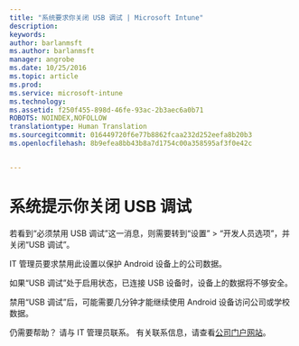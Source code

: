 ```yaml
---
title: "系统要求你关闭 USB 调试 | Microsoft Intune"
description: 
keywords: 
author: barlanmsft
ms.author: barlanmsft
manager: angrobe
ms.date: 10/25/2016
ms.topic: article
ms.prod: 
ms.service: microsoft-intune
ms.technology: 
ms.assetid: f250f455-898d-46fe-93ac-2b3aec6a0b71
ROBOTS: NOINDEX,NOFOLLOW
translationtype: Human Translation
ms.sourcegitcommit: 016449720f6e77b8862fcaa232d252eefa8b20b3
ms.openlocfilehash: 8b9efea8bb43b8a7d1754c00a358595af3f0e42c


---
```


# <a name="you-are-prompted-to-turn-off-usb-debugging"></a>系统提示你关闭 USB 调试

若看到“必须禁用 USB 调试”这一消息，则需要转到“设置” > “开发人员选项”，并关闭“USB 调试”。

IT 管理员要求禁用此设置以保护 Android 设备上的公司数据。

如果“USB 调试”处于启用状态，已连接 USB 设备时，设备上的数据将不够安全。

禁用“USB 调试”后，可能需要几分钟才能继续使用 Android 设备访问公司或学校数据。

仍需要帮助？ 请与 IT 管理员联系。 有关联系信息，请查看[公司门户网站](http://portal.manage.microsoft.com)。



<!--HONumber=Oct16_HO2-->


